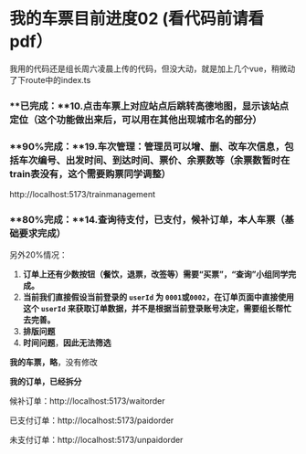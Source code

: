 # 我的车票目前进度02 (看代码前请看pdf）
我用的代码还是组长周六凌晨上传的代码，但没大动，就是加上几个vue，稍微动了下route中的index.ts

### **已完成：**10.点击车票上对应站点后跳转高德地图，显示该站点定位（这个功能做出来后，可以用在其他出现城市名的部分）

### **90%完成：**19.车次管理：管理员可以增、删、改车次信息，包括车次编号、出发时间、到达时间、票价、余票数等（余票数暂时在train表没有，这个需要购票同学调整）

http://localhost:5173/trainmanagement


### **80%完成：**14.查询待支付，已支付，候补订单，本人车票（基础要求完成）

另外20%情况：

1. **订单上还有少数按钮（餐饮，退票，改签等）需要“买票”，“查询”小组同学完成。**
2. **当前我们直接假设当前登录的 `userId` 为 `0001`或`0002`，在订单页面中直接使用这个 `userId` 来获取订单数据，并不是根据当前登录账号决定，需要组长帮忙去完善。**
3. **排版问题**
4. **时间问题**，**因此无法筛选**

**我的车票，略**，没有修改

**我的订单，已经拆分**

候补订单：http://localhost:5173/waitorder



已支付订单：http://localhost:5173/paidorder



未支付订单：http://localhost:5173/unpaidorder
